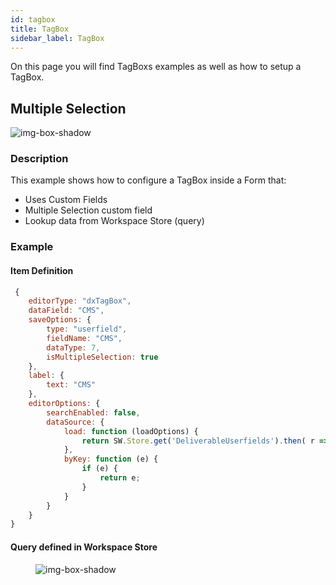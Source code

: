 ```yaml
---
id: tagbox
title: TagBox
sidebar_label: TagBox
---
```


On this page you will find TagBoxs examples as well as how to setup a TagBox.

## Multiple Selection

![img-box-shadow](/img/craft/panels/form/tagbox/tagbox-selection.png)

### Description

This example shows how to configure a TagBox inside a Form that:
- Uses Custom Fields
- Multiple Selection custom field
- Lookup data from Workspace Store (query)

### Example

#### Item Definition

```js
 {
    editorType: "dxTagBox",
    dataField: "CMS",
    saveOptions: {
        type: "userfield",
        fieldName: "CMS",
        dataType: 7,
        isMultipleSelection: true
    },
    label: {
        text: "CMS"
    },
    editorOptions: {
        searchEnabled: false,
        dataSource: {
            load: function (loadOptions) {
                return SW.Store.get('DeliverableUserfields').then( r => r.find(usf => usf.ColumnName == 'CMS').LookupValues.split(';'))
            },
            byKey: function (e) {
                if (e) {
                    return e;
                }
            }
        }
    }
}
```

#### Query defined in Workspace Store
<figure>

![img-box-shadow](/img/craft/panels/form/tagbox/query-data.png)
</figure>